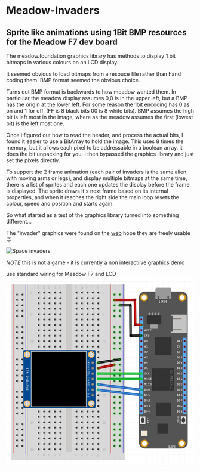 # Meadow-Invaders
## Sprite like animations using 1Bit BMP resources for the Meadow F7 dev board

The meadow.foundation graphics library has methods to display 1 bit bitmaps in various colours on an LCD display.

It seemed obvious to load bitmaps from a resouce file rather than hand coding them. BMP format seemed the obvious choice.

Turns out BMP format is backwards to how meadow wanted them. In particular the meadow display assumes 0,0 is in the upper left, 
but a BMP has the origin at the lower left. For some reason the 1bit encoding has 0 as on and 1 for off. (FF is 8 black bits 00 is 8 white bits).
BMP assumes the high bit is left most in the image, where as the meadow assumes the first (lowest bit) is the left most one.

Once i figured out how to read the header, and process the actual bits, I found it easier to use a BitArray to hold the image. 
This uses 8 times the memory, but it allows each pixel to be addressable in a boolean array. it does the bit unpacking for you. 
I then bypassed the graphics library and just set the pixels directly.

To support the 2 frame animation (each pair of invaders is the same alien with moving arms or legs), and display multiple bitmaps at the same time, 
there is a list of sprites and each one updates the display before the frame is displayed. The sprite draws it's next frame based on its internal properties, 
and when it reaches the right side the main loop resets the colour, speed and position and starts again. 

So what started as a test of the graphics library turned into something different...

The "invader" graphics were found on the <a href="https://www.reddit.com/r/joyetechlogos/comments/4hz7nj/space_invaders_full_set/">web</a> 
hope they are freely usable :wink:

![Space invaders](https://i.imgur.com/Tqm8eg9.png)

*NOTE* this is not a game - it is currently a non interactiive graphics demo

use standard wiring for Meadow F7 and LCD
![Meadow Frizing](/MeadowInvaders/st7789_fritzing.jpg)

